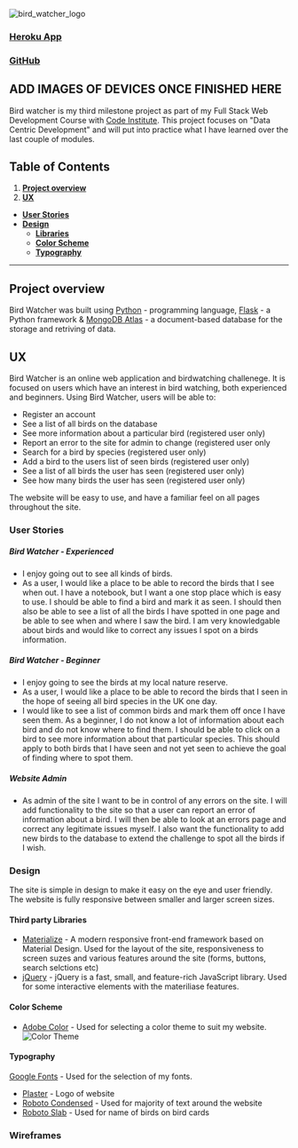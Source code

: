 ![bird_watcher_logo](https://user-images.githubusercontent.com/64138643/93746838-adcdfb80-fbed-11ea-9360-2bd3607f4e2d.PNG)
### [Heroku App](https://bird-watcher-project.herokuapp.com/)
### [GitHub](https://github.com/CarterStefan/bird_watcher)
 
## ADD IMAGES OF DEVICES ONCE FINISHED HERE ##
 
Bird watcher is my third milestone project as part of my Full Stack Web Development Course with [Code Institute](https://codeinstitute.net/). This project focuses on "Data Centric Development" and will put into practice what I have learned over the last couple of modules.
 
## Table of Contents
1. [**Project overview**](#project-overview)
2. [**UX**](#ux)
  - [**User Stories**](#user-stories)
  - [**Design**](#design)
    - [**Libraries**](#libraries)
    - [**Color Scheme**](#color-scheme)
    - [**Typography**](#typography)
 
---
 
## Project overview
Bird Watcher was built using [Python](https://www.python.org/) - programming language, [Flask](https://flask.palletsprojects.com/en/1.1.x/) - a Python framework & [MongoDB Atlas](https://www.mongodb.com/) - a document-based database for the storage and retriving of data.
 
 
## UX
 
Bird Watcher is an online web application and birdwatching challenege. It is focused on users which have an interest in bird watching, both experienced and beginners. Using Bird Watcher, users will be able to:

- Register an account
- See a list of all birds on the database
- See more information about a particular bird (registered user only)
- Report an error to the site for admin to change (registered user only
- Search for a bird by species (registered user only)
- Add a bird to the users list of seen birds (registered user only)
- See a list of all birds the user has seen (registered user only)
- See how many birds the user has seen (registered user only)
 
The website will be easy to use, and have a familiar feel on all pages throughout the site.
 
### User Stories

##### Bird Watcher - Experienced
- I enjoy going out to see all kinds of birds.
- As a user, I would like a place to be able to record the birds that I see when out. I have a notebook, but I want a one stop place which is easy to use. I should be able to find a bird and mark it as seen. I should then also be able to see a list of all the birds I have spotted in one page and be able to see when and where I saw the bird. I am very knowledgable about birds and would like to correct any issues I spot on a birds information.
 
##### Bird Watcher - Beginner
- I enjoy going to see the birds at my local nature reserve.
- As a user, I would like a place to be able to record the birds that I seen in the hope of seeing all bird species in the UK one day.
- I would like to see a list of common birds and mark them off once I have seen them. As a beginner, I do not know a lot of information about each bird and do not know where to find them. I should be able to click on a bird to see more information about that particular species. This should apply to both birds that I have seen and not yet seen to achieve the goal of finding where to spot them.
 
##### Website Admin
- As admin of the site I want to be in control of any errors on the site. I will add functionality to the site so that a user can report an error of information about a bird. I will then be able to look at an errors page and correct any legitimate issues myself. I also want the functionality to add new birds to the database to extend the challenge to spot all the birds if I wish.

### Design

The site is simple in design to make it easy on the eye and user friendly. The website is fully responsive between smaller and larger screen sizes.

#### Third party Libraries
 - [Materialize](https://materializecss.com/) - A modern responsive front-end framework based on Material Design. Used for the layout of the site, responsiveness to screen suzes and various features around the site (forms, buttons, search selctions etc)
 - [jQuery](https://jquery.com/) - jQuery is a fast, small, and feature-rich JavaScript library. Used for some interactive elements with the materiliase features.

#### Color Scheme 
- [Adobe Color](https://color.adobe.com/) - Used for selecting a color theme to suit my website.
![Color Theme](https://user-images.githubusercontent.com/64138643/97888179-c10ed380-1d22-11eb-91a0-8e6f26a8d866.PNG)

#### Typography
[Google Fonts](https://fonts.google.com/) - Used for the selection of my fonts.
- [Plaster](https://fonts.google.com/specimen/Plaster) - Logo of website
- [Roboto Condensed](https://fonts.google.com/specimen/Roboto+Condensed) - Used for majority of text around the website
- [Roboto Slab](https://fonts.google.com/specimen/Roboto+Slab) - Used for name of birds on bird cards

### Wireframes

